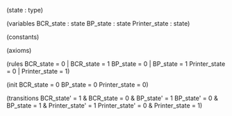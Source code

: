 (state : type)

(variables
    BCR_state : state
    BP_state : state
    Printer_state : state)

(constants)

(axioms)

(rules
    BCR_state = 0 | BCR_state = 1
    BP_state = 0 | BP_state = 1
    Printer_state = 0 | Printer_state = 1)

(init
    BCR_state = 0
    BP_state = 0
    Printer_state = 0)

(transitions
    BCR_state' = 1 & BCR_state = 0 & BP_state' = 1
    BP_state' = 0 & BP_state = 1 & Printer_state' = 1
    Printer_state' = 0 & Printer_state = 1)
```